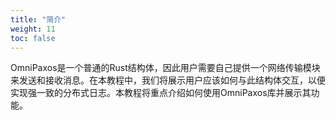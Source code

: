 ```yaml
---
title: "简介"
weight: 11
toc: false
---
```

OmniPaxos是一个普通的Rust结构体，因此用户需要自己提供一个网络传输模块来发送和接收消息。在本教程中，我们将展示用户应该如何与此结构体交互，以便实现强一致的分布式日志。本教程将重点介绍如何使用OmniPaxos库并展示其功能。

<!-- For the properties and advantages of OmniPaxos in comparison to other similar protocols, we refer to the Omni-Paxos paper. -->